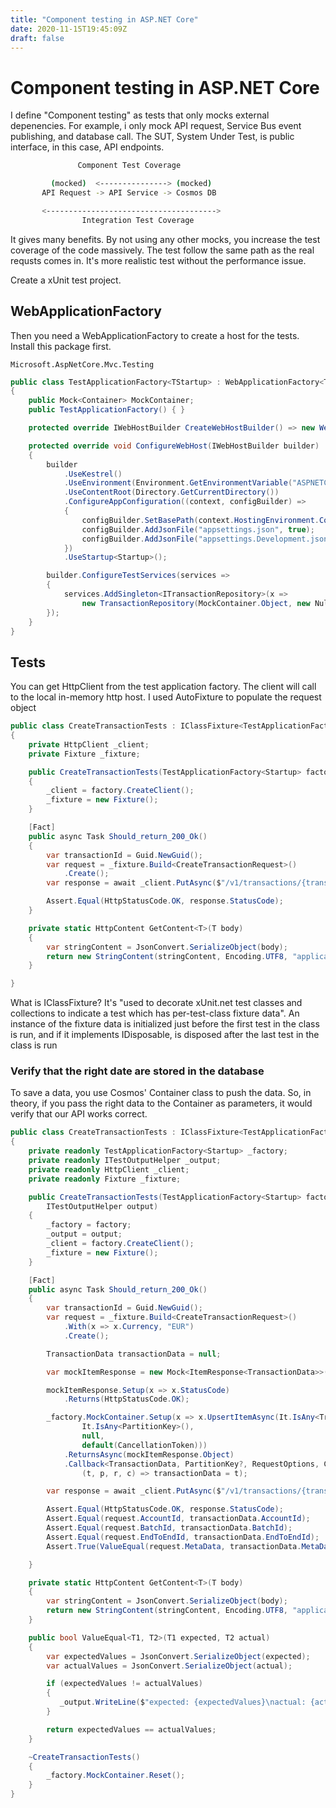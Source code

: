 ```yaml
---
title: "Component testing in ASP.NET Core"
date: 2020-11-15T19:45:09Z
draft: false
---
```

# Component testing in ASP.NET Core

I define "Component testing" as tests that only mocks external depenencies. For example, i only mock API request, Service Bus event publishing, and database call. The SUT, System Under Test, is public interface, in this case, API endpoints.

```bash
               Component Test Coverage

         (mocked)  <---------------> (mocked)
       API Request -> API Service -> Cosmos DB

       <-------------------------------------->
                Integration Test Coverage
```

It gives many benefits. By not using any other mocks, you increase the test coverage of the code massively. The test follow the same path as the real requsts comes in. It's more realistic test without the performance issue.

Create a xUnit test project.

## WebApplicationFactory

Then you need a WebApplicationFactory to create a host for the tests. Install this package first.

```text
Microsoft.AspNetCore.Mvc.Testing
```

```csharp
public class TestApplicationFactory<TStartup> : WebApplicationFactory<TStartup> where TStartup : class
{
    public Mock<Container> MockContainer;
    public TestApplicationFactory() { }

    protected override IWebHostBuilder CreateWebHostBuilder() => new WebHostBuilder();

    protected override void ConfigureWebHost(IWebHostBuilder builder)
    {
        builder
            .UseKestrel()
            .UseEnvironment(Environment.GetEnvironmentVariable("ASPNETCORE_ENVIRONMENT") ?? "Development")
            .UseContentRoot(Directory.GetCurrentDirectory())
            .ConfigureAppConfiguration((context, configBuilder) =>
            {
                configBuilder.SetBasePath(context.HostingEnvironment.ContentRootPath);
                configBuilder.AddJsonFile("appsettings.json", true);
                configBuilder.AddJsonFile("appsettings.Development.json", optional: true, reloadOnChange: true);
            })
            .UseStartup<Startup>();

        builder.ConfigureTestServices(services =>
        {
            services.AddSingleton<ITransactionRepository>(x =>
                new TransactionRepository(MockContainer.Object, new NullLogger<TransactionRepository>()));
        });
    }
}

```

## Tests

You can get HttpClient from the test application factory. The client will call to the local in-memory http host. I used AutoFixture to populate the request object

```csharp
public class CreateTransactionTests : IClassFixture<TestApplicationFactory<Startup>>
{
    private HttpClient _client;
    private Fixture _fixture;

    public CreateTransactionTests(TestApplicationFactory<Startup> factory)
    {
        _client = factory.CreateClient();
        _fixture = new Fixture();
    }

    [Fact]
    public async Task Should_return_200_Ok()
    {
        var transactionId = Guid.NewGuid();
        var request = _fixture.Build<CreateTransactionRequest>()
            .Create();
        var response = await _client.PutAsync($"/v1/transactions/{transactionId}", GetContent(request));

        Assert.Equal(HttpStatusCode.OK, response.StatusCode);
    }

    private static HttpContent GetContent<T>(T body)
    {
        var stringContent = JsonConvert.SerializeObject(body);
        return new StringContent(stringContent, Encoding.UTF8, "application/json");
    }

}

```

What is IClassFixture? It's "used to decorate xUnit.net test classes and collections to indicate a test which has per-test-class fixture data". An instance of the fixture data is initialized just before the first test in the class is run, and if it implements IDisposable, is disposed after the last test in the class is run

### Verify that the right date are stored in the database

To save a data, you use Cosmos' Container class to push the data. So, in theory, if you pass the right data to the Container as parameters, it would verify that our API works correct.

```csharp
public class CreateTransactionTests : IClassFixture<TestApplicationFactory<Startup>>
{
    private readonly TestApplicationFactory<Startup> _factory;
    private readonly ITestOutputHelper _output;
    private readonly HttpClient _client;
    private readonly Fixture _fixture;

    public CreateTransactionTests(TestApplicationFactory<Startup> factory,
        ITestOutputHelper output)
    {
        _factory = factory;
        _output = output;
        _client = factory.CreateClient();
        _fixture = new Fixture();
    }

    [Fact]
    public async Task Should_return_200_Ok()
    {
        var transactionId = Guid.NewGuid();
        var request = _fixture.Build<CreateTransactionRequest>()
            .With(x => x.Currency, "EUR")
            .Create();

        TransactionData transactionData = null;

        var mockItemResponse = new Mock<ItemResponse<TransactionData>>();

        mockItemResponse.Setup(x => x.StatusCode)
            .Returns(HttpStatusCode.OK);

        _factory.MockContainer.Setup(x => x.UpsertItemAsync(It.IsAny<TransactionData>(),
                It.IsAny<PartitionKey>(),
                null,
                default(CancellationToken)))
            .ReturnsAsync(mockItemResponse.Object)
            .Callback<TransactionData, PartitionKey?, RequestOptions, CancellationToken>(
                (t, p, r, c) => transactionData = t);

        var response = await _client.PutAsync($"/v1/transactions/{transactionId}", GetContent(request));

        Assert.Equal(HttpStatusCode.OK, response.StatusCode);
        Assert.Equal(request.AccountId, transactionData.AccountId);
        Assert.Equal(request.BatchId, transactionData.BatchId);
        Assert.Equal(request.EndToEndId, transactionData.EndToEndId);
        Assert.True(ValueEqual(request.MetaData, transactionData.MetaData));

    }

    private static HttpContent GetContent<T>(T body)
    {
        var stringContent = JsonConvert.SerializeObject(body);
        return new StringContent(stringContent, Encoding.UTF8, "application/json");
    }

    public bool ValueEqual<T1, T2>(T1 expected, T2 actual)
    {
        var expectedValues = JsonConvert.SerializeObject(expected);
        var actualValues = JsonConvert.SerializeObject(actual);

        if (expectedValues != actualValues)
        {
           _output.WriteLine($"expected: {expectedValues}\nactual: {actualValues}");
        }

        return expectedValues == actualValues;
    }

    ~CreateTransactionTests()
    {
        _factory.MockContainer.Reset();
    }
}
```










